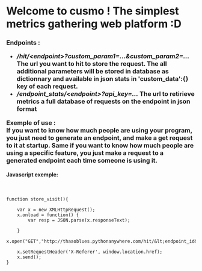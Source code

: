 # Welcome to cusmo ! The simplest metrics gathering web platform :D


<h3>
    <p>
        Endpoints :
        <ul>
            <li><i>/hit/&lt;endpoint&gt;?custom_param1=...&custom_param2=...</i> The url you want to hit to store the request. The all additional parameters will be stored in database as dictionnary and available in json stats in 'custom_data':{} key of each request.</li>
            <li><i>/endpoint_stats/&lt;endpoint&gt;?api_key=...</i> The url to retirieve metrics a full database of requests on the endpoint in json format</li>
        </ul>
    </p>

<p>
Exemple of use :
<br>
If you want to know how much people are using your program, you just need to generate an endpoint, and make a get request to it at startup.
Same if you want to know how much people are using a specific feature, you just make a request to a generated endpoint each time someone is using it.
</p>
<h4>Javascript exemple:</h4><br>

```
function store_visit(){
        
    var x = new XMLHttpRequest();
    x.onload = function() {
        var resp = JSON.parse(x.responseText);
        
    }
    x.open("GET","http://thaaoblues.pythonanywhere.com/hit/&lt;endpoint_id&gt;",true);

    x.setRequestHeader('X-Referer', window.location.href);
    x.send();
}

```

</h3>
